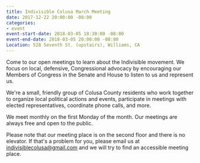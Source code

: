 ```yaml
---
title: Indivisible Colusa March Meeting
date: 2017-12-22 20:00:00 -08:00
categories:
- event
event-start-date: 2018-03-05 18:30:00 -08:00
event-end-date: 2018-03-05 20:00:00 -08:00
Location: 528 Seventh St. (upstairs), Williams, CA
---
```


Come to our open meetings to learn about the Indivisible movement. We focus on local, defensive, Congressional advocacy by encouraging our Members of Congress in the Senate and House to listen to us and represent us.

We're a small, friendly group of Colusa County residents who work together to organize local political actions and events, participate in meetings with elected representatives, coordinate phone calls, and more.

We meet monthly on the first Monday of the month. Our meetings are always free and open to the public. 

Please note that our meeting place is on the second floor and there is no elevator. If that's a problem for you, please email us at [indivisiblecolusa@gmail.com](mailto:indivisiblecolusa@gmail.com) and we will try to find an accessible meeting place.